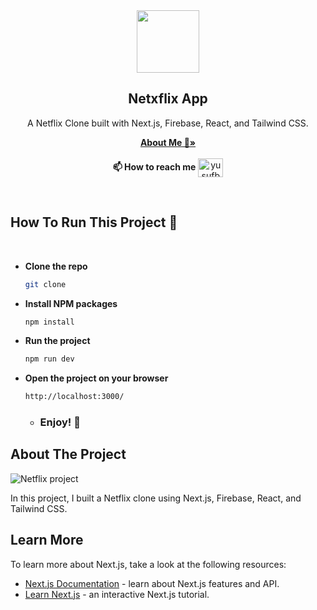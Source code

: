 <div align="center">
  <a href="https://milesstone-project.netlify.app/assets/avatar-b5a1fd7f.jpg">
    <img src="https://milesstone-project.netlify.app/assets/avatar-b5a1fd7f.jpg" width="100" height="100">
  </a>
  
  <h2 align="center">Netxflix App</h2>

   <p align="center">
    A Netflix Clone built with Next.js, Firebase, React, and Tailwind CSS.
  </p>

  <p>
    <a href="https://github.com/yusufbali13"><strong>About Me 💙»</strong></a>
    <br />
    <br />
     <strong>📫 How to reach me</strong>
    <a href="https://www.linkedin.com/in/yusuf-bali/" target="blank"><img align="center" src="https://raw.githubusercontent.com/rahuldkjain/github-profile-readme-generator/master/src/images/icons/Social/linked-in-alt.svg" alt="yusufbali" height="30" width="40" /></a>
  </p>
</div>

<br/>

## How To Run This Project 🚀

<br/>

- <strong>Clone the repo</strong>

  ```sh
  git clone
  ```

- <strong>Install NPM packages</strong>

  ```sh
  npm install
  ```

- <strong>Run the project</strong>

  ```sh
  npm run dev
  ```

- <strong>Open the project on your browser</strong>

  ```sh
  http://localhost:3000/
  ```

  - ### <strong>Enjoy! 🎉</strong>



<!-- ABOUT THE PROJECT -->

## About The Project

<!-- add asset here later -->

![Netflix project](./netflix.gif)

In this project, I built a Netflix clone using Next.js, Firebase, React, and Tailwind CSS.

## Learn More

To learn more about Next.js, take a look at the following resources:

- [Next.js Documentation](https://nextjs.org/docs) - learn about Next.js features and API.
- [Learn Next.js](https://nextjs.org/learn) - an interactive Next.js tutorial.
<br/>
